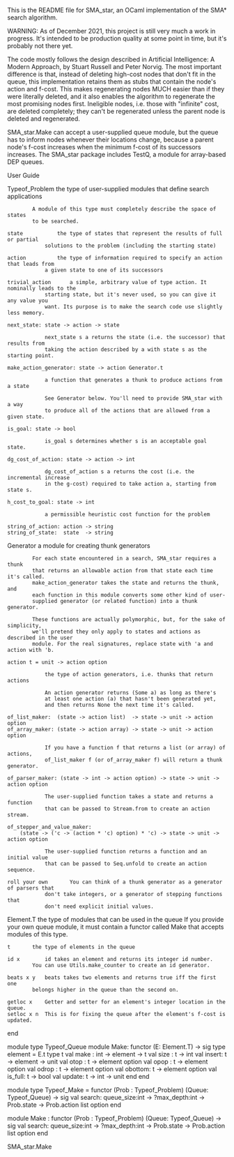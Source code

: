 
This is the README file for SMA_star, an OCaml implementation of the SMA* search algorithm.

WARNING: As of December 2021, this project is still very much a work in progress. 
It's intended to be production quality at some point in time, but it's probably not there yet.

The code mostly follows the design described in Artificial Intelligence: A Modern Approach, 
by Stuart Russell and Peter Norvig. The most important difference is that, instead of 
deleting high-cost nodes that don't fit in the queue, this implementation retains them as 
stubs that contain the node's action and f-cost. This makes regenerating nodes MUCH easier
than if they were literally deleted, and it also enables the algorithm to regenerate the most 
promising nodes first. Ineligible nodes, i.e. those with "infinite" cost, are deleted completely; 
they can't be regenerated unless the parent node is deleted and regenerated.

SMA_star.Make can accept a user-supplied queue module, but the queue has to inform nodes 
whenever their locations change, because a parent node's f-cost increases when the minimum 
f-cost of its successors increases. The SMA_star package includes TestQ, a module for 
array-based DEP queues.


User Guide


Typeof_Problem		the type of user-supplied modules that define search applications

			A module of this type must completely describe the space of states 
			to be searched.

	state			the type of states that represent the results of full or partial 
				solutions to the problem (including the starting state)

	action			the type of information required to specify an action that leads from 
				a given state to one of its successors

	trivial_action		a simple, arbitrary value of type action. It nominally leads to the
				starting state, but it's never used, so you can give it any value you 
				want. Its purpose is to make the search code use slightly less memory.

	next_state: state -> action -> state

				next_state s a returns the state (i.e. the successor) that results from 
				taking the action described by a with state s as the starting point.

	make_action_generator: state -> action Generator.t

				a function that generates a thunk to produce actions from a state

				See Generator below. You'll need to provide SMA_star with a way
				to produce all of the actions that are allowed from a given state.

	is_goal: state -> bool

				is_goal s determines whether s is an acceptable goal state.

	dg_cost_of_action: state -> action -> int

				dg_cost_of_action s a returns the cost (i.e. the incremental increase 
				in the g-cost) required to take action a, starting from state s.

	h_cost_to_goal: state -> int

				a permissible heuristic cost function for the problem

	string_of_action: action -> string
	string_of_state:  state  -> string


Generator		a module for creating thunk generators

			For each state encountered in a search, SMA_star requires a thunk 
			that returns an allowable action from that state each time it's called. 
			make_action_generator takes the state and returns the thunk, and 
			each function in this module converts some other kind of user- 
			supplied generator (or related function) into a thunk generator.

			These functions are actually polymorphic, but, for the sake of simplicity,
			we'll pretend they only apply to states and actions as described in the user 
			module. For the real signatures, replace state with 'a and action with 'b.

	action t = unit -> action option

				the type of action generators, i.e. thunks that return actions

				An action generator returns (Some a) as long as there's 
				at least one action (a) that hasn't been generated yet, 
				and then returns None the next time it's called.

	of_list_maker:  (state -> action list)  -> state -> unit -> action option
	of_array_maker: (state -> action array) -> state -> unit -> action option

				If you have a function f that returns a list (or array) of actions,
				of_list_maker f (or of_array_maker f) will return a thunk generator.

	of_parser_maker: (state -> int -> action option) -> state -> unit -> action option

				The user-supplied function takes a state and returns a function 
				that can be passed to Stream.from to create an action stream.

	of_stepper_and_value_maker:
		(state -> ('c -> (action * 'c) option) * 'c) -> state -> unit -> action option

				The user-supplied function returns a function and an initial value
				that can be passed to Seq.unfold to create an action sequence.

	roll your own		You can think of a thunk generator as a generator of parsers that
				don't take integers, or a generator of stepping functions that 
				don't need explicit initial values.


Element.T		the type of modules that can be used in the queue
			If you provide your own queue module, it must contain
			a functor called Make that accepts modules of this type.

	t		the type of elements in the queue

	id x		id takes an element and returns its integer id number.
			You can use Utils.make_counter to create an id generator. 

	beats x y	beats takes two elements and returns true iff the first one
			belongs higher in the queue than the second on.

	getloc x	Getter and setter for an element's integer location in the queue.	
	setloc x n	This is for fixing the queue after the element's f-cost is updated.

  end


module type Typeof_Queue
    module Make:
      functor (E: Element.T) ->
        sig
          type element = E.t
          type t
          val make : int -> element -> t
          val size : t -> int
          val insert: t -> element -> unit
          val otop  : t -> element option
          val opop  : t -> element option
          val odrop : t -> element option
          val obottom: t -> element option
          val is_full: t -> bool
          val update: t -> int -> unit
        end
end

module type Typeof_Make =
  functor (Prob : Typeof_Problem)
          (Queue: Typeof_Queue) ->
    sig
      val search:
        queue_size:int ->
        ?max_depth:int -> Prob.state -> Prob.action list option
    end

module Make :
  functor (Prob : Typeof_Problem)
          (Queue: Typeof_Queue) ->
    sig
      val search:
        queue_size:int ->
        ?max_depth:int -> Prob.state -> Prob.action list option
    end


SMA_star.Make